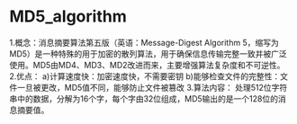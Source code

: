 # MD5_algorithm
1.概念：消息摘要算法第五版（英语：Message-Digest Algorithm 5，缩写为MD5）是一种特殊的用于加密的散列算法，用于确保信息传输完整一致并被广泛使用。MD5由MD4、MD3、MD2改进而来，主要增强算法复杂度和不可逆性。
2.优点：
    a)计算速度快：加密速度快，不需要密钥
    b)能够检查文件的完整性：文件一旦被更改，MD5值不同，能够防止文件被篡改
3.算法内容：
    处理512位字符串中的数据，分解为16个字，每个字由32位组成，MD5输出的是一个128位的消息摘要值。
